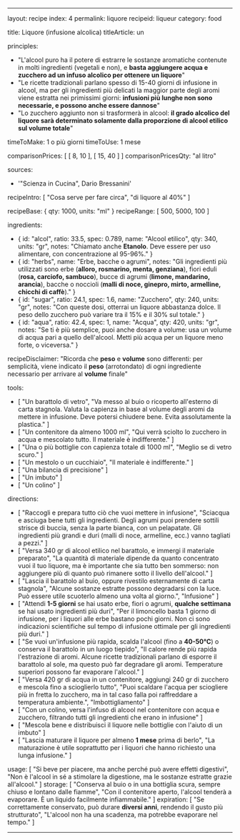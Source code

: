---

layout: recipe
index: 4
permalink: liquore
recipeid: liqueur
category: food

title: Liquore (infusione alcolica)
titleArticle: un

principles:
  - "L'alcool puro ha il potere di estrarre le sostanze aromatiche contenute in molti ingredienti (vegetali e non), e <strong>basta aggiungere acqua e zucchero ad un infuso alcolico per ottenere un liquore</strong>"
  - "Le ricette tradizionali parlano spesso di 15-40 giorni di infusione in alcool, ma per gli ingredienti più delicati la maggior parte degli aromi viene estratta nei primissimi giorni: <strong>infusioni più lunghe non sono necessarie, e possono anche essere dannose</strong>"
  - "Lo zucchero aggiunto non si trasformerà in alcool: <strong>il grado alcolico del liquore sarà determinato solamente dalla proporzione di alcool etilico sul volume totale</strong>"

timeToMake: 1 o più giorni
timeToUse: 1 mese

comparisonPrices: [ [ 8, 10 ], [ 15, 40 ] ]
comparisonPricesQty: "al litro"

sources:
  - '"Scienza in Cucina", Dario Bressanini'

recipeIntro: [ "Cosa serve per fare circa", "di liquore al 40%" ]

recipeBase: { qty: 1000, units: "ml" }
recipeRange: [ 500, 5000, 100 ]

ingredients:
  - { id: "alcol",
      ratio: 33.5,
      spec: 0.789,
      name: "Alcool etilico",
      qty: 340,
      units: "gr",
      notes: "Chiamato anche <strong>Etanolo</strong>. Deve essere per uso alimentare, con concentrazione al 95-96%." }
  - { id: "herbs",
      name: "Erbe, bacche o agrumi",
      notes: "Gli ingredienti più utilizzati sono erbe (<strong>alloro, rosmarino, menta, genziana</strong>), fiori eduli (<strong>rosa, carciofo, sambuco</strong>), bucce di agrumi (<strong>limone, mandarino, arancia</strong>), bacche o noccioli (<strong>malli di noce, ginepro, mirto, armelline, chicchi di caffè</strong>)." }
  - { id: "sugar",
      ratio: 24.1,
      spec: 1.6,
      name: "Zucchero",
      qty: 240,
      units: "gr",
      notes: "Con queste dosi, otterrai un liquore abbastanza dolce. Il peso dello zucchero può variare tra il 15% e il 30% sul totale." }
  - { id: "aqua",
      ratio: 42.4,
      spec: 1,
      name: "Acqua",
      qty: 420,
      units: "gr",
      notes: "Se ti è più semplice, puoi anche dosare a volume: usa un volume di acqua pari a quello dell'alcool. Metti più acqua per un liquore meno forte, o viceversa." }

recipeDisclaimer: "Ricorda che <strong>peso</strong> e <strong>volume</strong> sono differenti: per semplicità, viene indicato il <strong>peso</strong> (arrotondato) di ogni ingrediente necessario per arrivare al <strong>volume</strong> finale"

tools:
  - [ "Un barattolo di vetro", "Va messo al buio o ricoperto all'esterno di carta stagnola. Valuta la capienza in base al volume degli aromi da mettere in infusione. Deve potersi chiudere bene. Evita assolutamente la plastica." ]
  - [ "Un contenitore da almeno <span class='qtyspan'><span data-qty='volume.base' data-prec='1'>1000</span> ml</span>", "Qui verrà sciolto lo zucchero in acqua e mescolato tutto. Il materiale è indifferente." ]
  - [ "Una o più bottiglie con capienza totale di <span class='qtyspan'><span data-qty='volume.base'>1000</span> ml</span>", "Meglio se di vetro scuro." ]
  - [ "Un mestolo o un cucchiaio", "Il materiale è indifferente." ]
  - [ "Una bilancia di precisione" ]
  - [ "Un imbuto" ]
  - [ "Un colino" ]

directions:
  - [ "Raccogli e prepara tutto ciò che vuoi mettere in infusione", "Sciacqua e asciuga bene tutti gli ingredienti. Degli agrumi puoi prendere sottili strisce di buccia, senza la parte bianca, con un pelapatate. Gli ingredienti più grandi e duri (malli di noce, armelline, ecc.) vanno tagliati a pezzi." ]
  - [ "Versa <span class='qtyspan'><span data-qty='alcol'>340</span> gr</span> di alcool etilico nel barattolo, e immergi il materiale preparato", "La quantità di materiale dipende da quanto concentrato vuoi il tuo liquore, ma è importante che sia tutto ben sommerso: non aggiungere più di quanto può rimanere sotto il livello dell'alcool." ]
  - [ "Lascia il barattolo al buio, oppure rivestilo esternamente di carta stagnola", "Alcune sostanze estratte possono degradarsi con la luce. Può essere utile scuoterlo almeno una volta al giorno.", "Infusione" ]
  - [ "Attendi <strong>1-5 giorni</strong> se hai usato erbe, fiori o agrumi, <strong>qualche settimana</strong> se hai usato ingredienti più duri", "Per il limoncello basta 1 giorno di infusione, per i liquori alle erbe bastano pochi giorni. Non ci sono indicazioni scientifiche sul tempo di infusione ottimale per gli ingredienti più duri." ]
  - [ "Se vuoi un'infusione più rapida, scalda l'alcool (fino a <strong>40-50°C</strong>) o conserva il barattolo in un luogo tiepido", "Il calore rende più rapida l'estrazione di aromi. Alcune ricette tradizionali parlano di esporre il barattolo al sole, ma questo può far degradare gli aromi. Temperature superiori possono far evaporare l'alcool." ]
  - [ "Versa <span class='qtyspan'><span data-qty='aqua'>420</span> gr</span> di acqua in un contenitore, aggiungi <span class='qtyspan'><span data-qty='sugar'>240</span> gr</span> di zucchero e mescola fino a scioglierlo tutto", "Puoi scaldare l'acqua per sciogliere più in fretta lo zucchero, ma in tal caso falla poi raffreddare a temperatura ambiente.", "Imbottigliamento" ]
  - [ "Con un colino, versa l'infuso di alcool nel contenitore con acqua e zucchero, filtrando tutti gli ingredienti che erano in infusione" ]
  - [ "Mescola bene e distribuisci il liquore nelle bottiglie con l'aiuto di un imbuto" ]
  - [ "Lascia maturare il liquore per almeno <strong>1 mese</strong> prima di berlo", "La maturazione è utile soprattutto per i liquori che hanno richiesto una lunga infusione." ]

usage: [ "Si beve per piacere, ma anche perché può avere effetti digestivi", "Non è l'alcool in sé a stimolare la digestione, ma le sostanze estratte grazie all'alcool." ]
storage: [ "Conserva al buio o in una bottiglia scura, sempre chiuso e lontano dalle fiamme", "Con il contenitore aperto, l'alcool tenderà a evaporare. È un liquido facilmente infiammabile." ]
expiration: [ "Se correttamente conservato, può durare <strong>diversi anni</strong>, rendendo il gusto più strutturato", "L'alcool non ha una scadenza, ma potrebbe evaporare nel tempo." ]

---